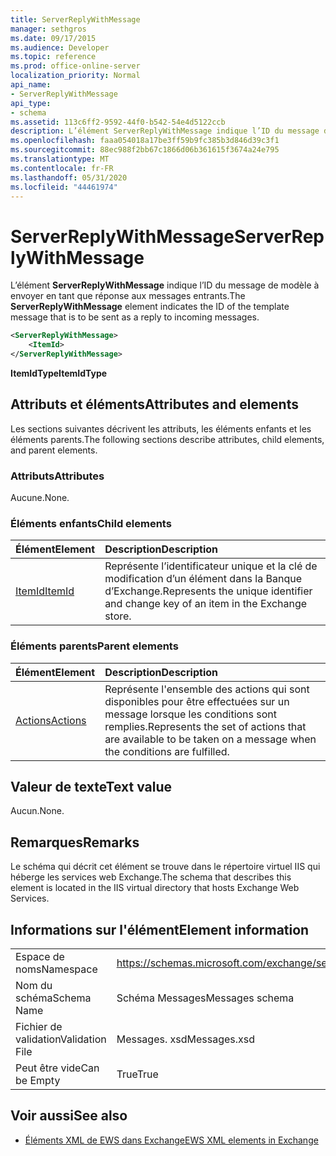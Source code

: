 ```yaml
---
title: ServerReplyWithMessage
manager: sethgros
ms.date: 09/17/2015
ms.audience: Developer
ms.topic: reference
ms.prod: office-online-server
localization_priority: Normal
api_name:
- ServerReplyWithMessage
api_type:
- schema
ms.assetid: 113c6ff2-9592-44f0-b542-54e4d5122ccb
description: L’élément ServerReplyWithMessage indique l’ID du message de modèle à envoyer en tant que réponse aux messages entrants.
ms.openlocfilehash: faaa054018a17be3ff59b9fc385b3d846d39c3f1
ms.sourcegitcommit: 88ec988f2bb67c1866d06b361615f3674a24e795
ms.translationtype: MT
ms.contentlocale: fr-FR
ms.lasthandoff: 05/31/2020
ms.locfileid: "44461974"
---
```

# <a name="serverreplywithmessage"></a><span data-ttu-id="7d811-103">ServerReplyWithMessage</span><span class="sxs-lookup"><span data-stu-id="7d811-103">ServerReplyWithMessage</span></span>

<span data-ttu-id="7d811-104">L’élément **ServerReplyWithMessage** indique l’ID du message de modèle à envoyer en tant que réponse aux messages entrants.</span><span class="sxs-lookup"><span data-stu-id="7d811-104">The **ServerReplyWithMessage** element indicates the ID of the template message that is to be sent as a reply to incoming messages.</span></span> 
  
```XML
<ServerReplyWithMessage>
    <ItemId>
</ServerReplyWithMessage>
```

 <span data-ttu-id="7d811-105">**ItemIdType**</span><span class="sxs-lookup"><span data-stu-id="7d811-105">**ItemIdType**</span></span>
## <a name="attributes-and-elements"></a><span data-ttu-id="7d811-106">Attributs et éléments</span><span class="sxs-lookup"><span data-stu-id="7d811-106">Attributes and elements</span></span>

<span data-ttu-id="7d811-107">Les sections suivantes décrivent les attributs, les éléments enfants et les éléments parents.</span><span class="sxs-lookup"><span data-stu-id="7d811-107">The following sections describe attributes, child elements, and parent elements.</span></span>
  
### <a name="attributes"></a><span data-ttu-id="7d811-108">Attributs</span><span class="sxs-lookup"><span data-stu-id="7d811-108">Attributes</span></span>

<span data-ttu-id="7d811-109">Aucune.</span><span class="sxs-lookup"><span data-stu-id="7d811-109">None.</span></span>
  
### <a name="child-elements"></a><span data-ttu-id="7d811-110">Éléments enfants</span><span class="sxs-lookup"><span data-stu-id="7d811-110">Child elements</span></span>

|<span data-ttu-id="7d811-111">**Élément**</span><span class="sxs-lookup"><span data-stu-id="7d811-111">**Element**</span></span>|<span data-ttu-id="7d811-112">**Description**</span><span class="sxs-lookup"><span data-stu-id="7d811-112">**Description**</span></span>|
|:-----|:-----|
|[<span data-ttu-id="7d811-113">ItemId</span><span class="sxs-lookup"><span data-stu-id="7d811-113">ItemId</span></span>](itemid.md) <br/> |<span data-ttu-id="7d811-114">Représente l’identificateur unique et la clé de modification d’un élément dans la Banque d’Exchange.</span><span class="sxs-lookup"><span data-stu-id="7d811-114">Represents the unique identifier and change key of an item in the Exchange store.</span></span>  <br/> |
   
### <a name="parent-elements"></a><span data-ttu-id="7d811-115">Éléments parents</span><span class="sxs-lookup"><span data-stu-id="7d811-115">Parent elements</span></span>

|<span data-ttu-id="7d811-116">**Élément**</span><span class="sxs-lookup"><span data-stu-id="7d811-116">**Element**</span></span>|<span data-ttu-id="7d811-117">**Description**</span><span class="sxs-lookup"><span data-stu-id="7d811-117">**Description**</span></span>|
|:-----|:-----|
|[<span data-ttu-id="7d811-118">Actions</span><span class="sxs-lookup"><span data-stu-id="7d811-118">Actions</span></span>](actions.md) <br/> |<span data-ttu-id="7d811-119">Représente l'ensemble des actions qui sont disponibles pour être effectuées sur un message lorsque les conditions sont remplies.</span><span class="sxs-lookup"><span data-stu-id="7d811-119">Represents the set of actions that are available to be taken on a message when the conditions are fulfilled.</span></span>  <br/> |
   
## <a name="text-value"></a><span data-ttu-id="7d811-120">Valeur de texte</span><span class="sxs-lookup"><span data-stu-id="7d811-120">Text value</span></span>

<span data-ttu-id="7d811-121">Aucun.</span><span class="sxs-lookup"><span data-stu-id="7d811-121">None.</span></span>
  
## <a name="remarks"></a><span data-ttu-id="7d811-122">Remarques</span><span class="sxs-lookup"><span data-stu-id="7d811-122">Remarks</span></span>

<span data-ttu-id="7d811-123">Le schéma qui décrit cet élément se trouve dans le répertoire virtuel IIS qui héberge les services web Exchange.</span><span class="sxs-lookup"><span data-stu-id="7d811-123">The schema that describes this element is located in the IIS virtual directory that hosts Exchange Web Services.</span></span>
  
## <a name="element-information"></a><span data-ttu-id="7d811-124">Informations sur l'élément</span><span class="sxs-lookup"><span data-stu-id="7d811-124">Element information</span></span>

|||
|:-----|:-----|
|<span data-ttu-id="7d811-125">Espace de noms</span><span class="sxs-lookup"><span data-stu-id="7d811-125">Namespace</span></span>  <br/> |https://schemas.microsoft.com/exchange/services/2006/messages  <br/> |
|<span data-ttu-id="7d811-126">Nom du schéma</span><span class="sxs-lookup"><span data-stu-id="7d811-126">Schema Name</span></span>  <br/> |<span data-ttu-id="7d811-127">Schéma Messages</span><span class="sxs-lookup"><span data-stu-id="7d811-127">Messages schema</span></span>  <br/> |
|<span data-ttu-id="7d811-128">Fichier de validation</span><span class="sxs-lookup"><span data-stu-id="7d811-128">Validation File</span></span>  <br/> |<span data-ttu-id="7d811-129">Messages. xsd</span><span class="sxs-lookup"><span data-stu-id="7d811-129">Messages.xsd</span></span>  <br/> |
|<span data-ttu-id="7d811-130">Peut être vide</span><span class="sxs-lookup"><span data-stu-id="7d811-130">Can be Empty</span></span>  <br/> |<span data-ttu-id="7d811-131">True</span><span class="sxs-lookup"><span data-stu-id="7d811-131">True</span></span>  <br/> |
   
## <a name="see-also"></a><span data-ttu-id="7d811-132">Voir aussi</span><span class="sxs-lookup"><span data-stu-id="7d811-132">See also</span></span>



- [<span data-ttu-id="7d811-133">Éléments XML de EWS dans Exchange</span><span class="sxs-lookup"><span data-stu-id="7d811-133">EWS XML elements in Exchange</span></span>](ews-xml-elements-in-exchange.md)

